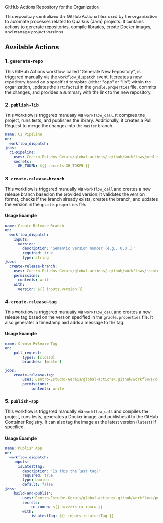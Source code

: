 GitHub Actions Repository for the Organization

This repository centralizes the GitHub Actions files used by the organization to automate processes related to Quarkus (Java) projects. It contains actions to generate repositories, compile libraries, create Docker images, and manage project versions.

## Available Actions

### 1. `generate-repo`
This GitHub Actions workflow, called "Generate New Repository", is triggered manually via the `workflow_dispatch` event. It creates a new repository based on a specified template (either "app" or "lib") within the organization, updates the `artifactId` in the `gradle.properties` file, commits the changes, and provides a summary with the link to the new repository.


### 2. `publish-lib`
This workflow is triggered manually via `workflow_call`. It compiles the project, runs tests, and publishes the library. Additionally, it creates a Pull Request to merge the changes into the `master` branch.
```yaml
name: CI Pipeline
on:
  workflow_dispatch:
jobs:
  ci-pipeline:
    uses: Centro-Estudos-Gerais/global-actions/.github/workflows/publish-lib.yaml@master
    secrets:
      GH_TOKEN: ${{ secrets.GH_TOKEN }}
```

### 3. `create-release-branch`
This workflow is triggered manually via `workflow_call` and creates a new release branch based on the provided version. It validates the version format, checks if the branch already exists, creates the branch, and updates the version in the `gradle.properties` file.
#### Usage Example
```yaml
name: Create Release Branch
on:
  workflow_dispatch: 
    inputs:
      version:
        description: 'Semantic version number (e.g., 0.0.1)'
        required: true
        type: string
jobs:
  create-release-branch:
    uses: Centro-Estudos-Gerais/global-actions/.github/workflows/create-release-branch.yaml@master
    permissions:
      contents: write
    with:
      version: ${{ inputs.version }}
```

### 4. `create-release-tag`
This workflow is triggered manually via `workflow_call` and creates a new release tag based on the version specified in the `gradle.properties` file. It also generates a timestamp and adds a message to the tag.
#### Usage Example
```yaml
name: Create Release Tag
on:
    pull_request:
        types: [closed]
        branches: [master]        

jobs:
    create-release-tag:
        uses: Centro-Estudos-Gerais/global-actions/.github/workflows/create-release-tag.yaml@master
        permissions:
            contents: write
```

### 5. `publish-app`
This workflow is triggered manually via `workflow_call` and compiles the project, runs tests, generates a Docker image, and publishes it to the GitHub Container Registry. It can also tag the image as the latest version (`latest`) if specified.
#### Usage Example
```yaml
name: Publish App
on:
  workflow_dispatch:
    inputs:
      isLatestTag:
        description: 'Is this the last tag?'
        required: true
        type: boolean
        default: false
jobs:
    build-and-publish:
        uses: Centro-Estudos-Gerais/global-actions/.github/workflows/publish-app.yaml@master
        secrets:
            GH_TOKEN: ${{ secrets.GH_TOKEN }}
        with:
            isLatestTag: ${{ inputs.isLatestTag }}
```
